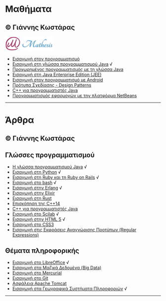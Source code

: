 # Μαθήματα 
© Γιάννης Κωστάρας
---

[![Mathesis](Courses/Mathesis/assets/mathesis.png)](http://mathesis.cup.gr)

* [Εισαγωγή στον προγραμματισμό](Courses/Mathesis/Intro2Programming/README.md)
* [Εισαγωγή στη γλώσσα προγραμματισμού Java](Courses/Mathesis/Intro2Java/README.md) √
* [Προχωρημένος προγραμματισμός με τη γλώσσα Java](Courses/Mathesis/AdvancedJava/README.md)
* [Εισαγωγή στη Java Enterprise Edition (JEE)](Courses/Mathesis/JavaEE/README.md)
* [Εισαγωγή στον προγραμματισμό με Android](Courses/Mathesis/Android/README.md)
* [Πρότυπα Σχεδίασης - Design Patterns](Courses/Mathesis/DesignPatterns/README.md)
* [C++ για προγραμματιστές Java](Courses/Mathesis/Cpp/README.md)
* [Προγραμματισμός εφαρμογών με την πλατφόρμα NetBeans](Courses/Mathesis/NetBeansRCP/README.md)

---

# Άρθρα 
© Γιάννης Κωστάρας
---

## Γλώσσες προγραμματισμού

* [Η γλώσσα προγραμματισμού Java](Java/README.md) √
* [Εισαγωγή στη Python](Python/README.md) √
* [Εισαγωγή στη Ruby και τη Ruby on Rails](Ruby/README.md) √
* [Εισαγωγή στο bash](Bash/README.md) √
* [Εισαγωγή στην Erlang](Erlang/README.md) √
* [Εισαγωγή στην Elixir](Elixir/README.md)
* [Εισαγωγή στη Rust](Rust/README.md)
* [Επισκόπηση της C++14](Cpp/Cpp14/README.md)
* [C++ για προγραμματιστές Java](Cpp/Cpp-Java/README.md)
* [Εισαγωγή στο Scilab](Scilab/README.md) √
* [Εισαγωγή στην HTML 5](HTML5/README.md) √
* [Εισαγωγή στο CSS3](CSS3/README.md)
* [Εισαγωγή στις Εκφράσεις Αναγνώρισης Προτύπων (Regular Expressions)](Regex/README.md)

## Θέματα πληροφορικής
* [Εισαγωγή στο LibreOffice](LibreOffice/README.md) √
* [Εισαγωγή στα Μαζικά Δεδομένα (Big Data)](BigData/README.md)
* [Εισαγωγή στο Mercurial](Mercurial/README.md)
* [Εισαγωγή στο Git](Git/README.md)
* [Ασφάλεια Apache Tomcat](SecureTomcat/README.md)
* [Εισαγωγή στα Γεωγραφικά Συστήματα Πληροφοριών](GIS/README.md) √

---